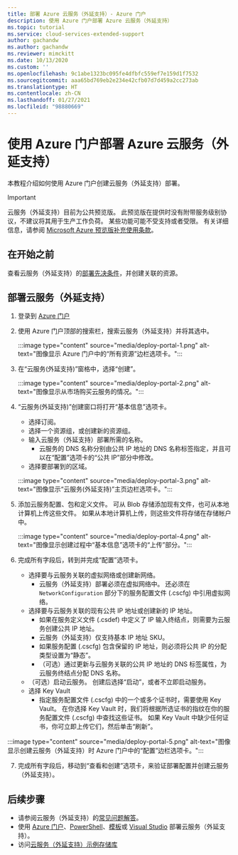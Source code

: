 ```yaml
---
title: 部署 Azure 云服务（外延支持）- Azure 门户
description: 使用 Azure 门户部署 Azure 云服务（外延支持）
ms.topic: tutorial
ms.service: cloud-services-extended-support
author: gachandw
ms.author: gachandw
ms.reviewer: mimckitt
ms.date: 10/13/2020
ms.custom: ''
ms.openlocfilehash: 9c1abe1323bc095fe4dfbfc559ef7e159d1f7532
ms.sourcegitcommit: aaa65bd769eb2e234e42cfb07d7d459a2cc273ab
ms.translationtype: HT
ms.contentlocale: zh-CN
ms.lasthandoff: 01/27/2021
ms.locfileid: "98880669"
---
```

# <a name="deploy-a-azure-cloud-services-extended-support-using-the-azure-portal"></a>使用 Azure 门户部署 Azure 云服务（外延支持）
本教程介绍如何使用 Azure 门户创建云服务（外延支持）部署。 

> [!IMPORTANT]
> 云服务（外延支持）目前为公共预览版。
> 此预览版在提供时没有附带服务级别协议，不建议将其用于生产工作负荷。 某些功能可能不受支持或者受限。 有关详细信息，请参阅 [Microsoft Azure 预览版补充使用条款](https://azure.microsoft.com/support/legal/preview-supplemental-terms/)。

## <a name="before-you-begin"></a>在开始之前

查看云服务（外延支持）的[部署先决条件](deploy-prerequisite.md)，并创建关联的资源。 

## <a name="deploy-a-cloud-services-extended-support"></a>部署云服务（外延支持） 
1. 登录到 [Azure 门户](https://portal.azure.com)

2.  使用 Azure 门户顶部的搜索栏，搜索云服务（外延支持）并将其选中。

    :::image type="content" source="media/deploy-portal-1.png" alt-text="图像显示 Azure 门户中的“所有资源”边栏选项卡。":::
 
3.  在“云服务(外延支持)”窗格中，选择“创建”。 

    :::image type="content" source="media/deploy-portal-2.png" alt-text="图像显示从市场购买云服务的情况。":::

4. “云服务(外延支持)”创建窗口将打开“基本信息”选项卡。 
    - 选择订阅。
    - 选择一个资源组，或创建新的资源组。
    - 输入云服务（外延支持）部署所需的名称。
        - 云服务的 DNS 名称分别由公共 IP 地址的 DNS 名称标签指定，并且可以在“配置”选项卡的“公共 IP”部分中修改。
    -  选择要部署到的区域。

    :::image type="content" source="media/deploy-portal-3.png" alt-text="图像显示“云服务(外延支持)”主页边栏选项卡。":::

5. 添加云服务配置、包和定义文件。 可从 Blob 存储添加现有文件，也可从本地计算机上传这些文件。 如果从本地计算机上传，则这些文件将存储在存储帐户中。 

    :::image type="content" source="media/deploy-portal-4.png" alt-text="图像显示创建过程中“基本信息”选项卡的“上传”部分。":::

6. 完成所有字段后，转到并完成“配置”选项卡。 
    - 选择要与云服务关联的虚拟网络或创建新网络。 
        - 云服务（外延支持）部署必须在虚拟网络中。 还必须在 `NetworkConfiguration` 部分下的服务配置文件 (.cscfg) 中引用虚拟网络。
    - 选择要与云服务关联的现有公共 IP 地址或创建新的 IP 地址。
        - 如果在服务定义文件 (.csdef) 中定义了 IP 输入终结点，则需要为云服务创建公共 IP 地址。 
        - 云服务（外延支持）仅支持基本 IP 地址 SKU。
        - 如果服务配置 (.cscfg) 包含保留的 IP 地址，则必须将公共 IP 的分配类型设置为“静态”。 
        - （可选）通过更新与云服务关联的公共 IP 地址的 DNS 标签属性，为云服务终结点分配 DNS 名称。  
    - （可选）启动云服务。 创建后选择“启动”，或者不立即启动服务。
    - 选择 Key Vault 
        - 指定服务配置文件 (.cscfg) 中的一个或多个证书时，需要使用 Key Vault。 在你选择 Key Vault 时，我们将根据所选证书的指纹在你的服务配置文件 (.cscfg) 中查找这些证书。 如果 Key Vault 中缺少任何证书，你可立即上传它们，然后单击“刷新”。   

 :::image type="content" source="media/deploy-portal-5.png" alt-text="图像显示创建云服务（外延支持）时 Azure 门户中的“配置”边栏选项卡。":::

7. 完成所有字段后，移动到“查看和创建”选项卡，来验证部署配置并创建云服务（外延支持）。

## <a name="next-steps"></a>后续步骤 
- 请参阅云服务（外延支持）的[常见问题解答](faq.md)。
- 使用 [Azure 门户](deploy-portal.md)、[PowerShell](deploy-powershell.md)、[模板](deploy-template.md)或 [Visual Studio](deploy-visual-studio.md) 部署云服务（外延支持）。
- 访问[云服务（外延支持）示例存储库](https://github.com/Azure-Samples/cloud-services-extended-support)